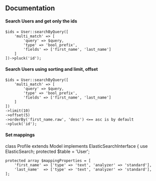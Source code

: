 
## Documentation

#### Search Users and get only the ids

````
$ids = User::searchByQuery([
    'multi_match' => [
        'query' => $query,
        'type' => 'bool_prefix',
        'fields' => ['first_name', 'last_name']
    ]
])->pluck('id');
````

#### Search Users using sorting and limit, offset
````
$ids = User::searchByQuery([
    'multi_match' => [
        'query' => $query,
        'type' => 'bool_prefix',
        'fields' => ['first_name', 'last_name']
    ]
])
->limit(10)
->offset(5)
->orderBy('first_name.raw', 'desc') <== asc is by default
->pluck('id');
````
#### Set mappings 

class Profile extends Model implements ElasticSearchInterface
{
    use ElasticSearch;
    protected $table = 'User';

    protected array $mappingProperties = [
        'first_name' => ['type' => 'text', 'analyzer' => 'standard'],
        'last_name'  => ['type' => 'text', 'analyzer' => 'standard'],
    ];
